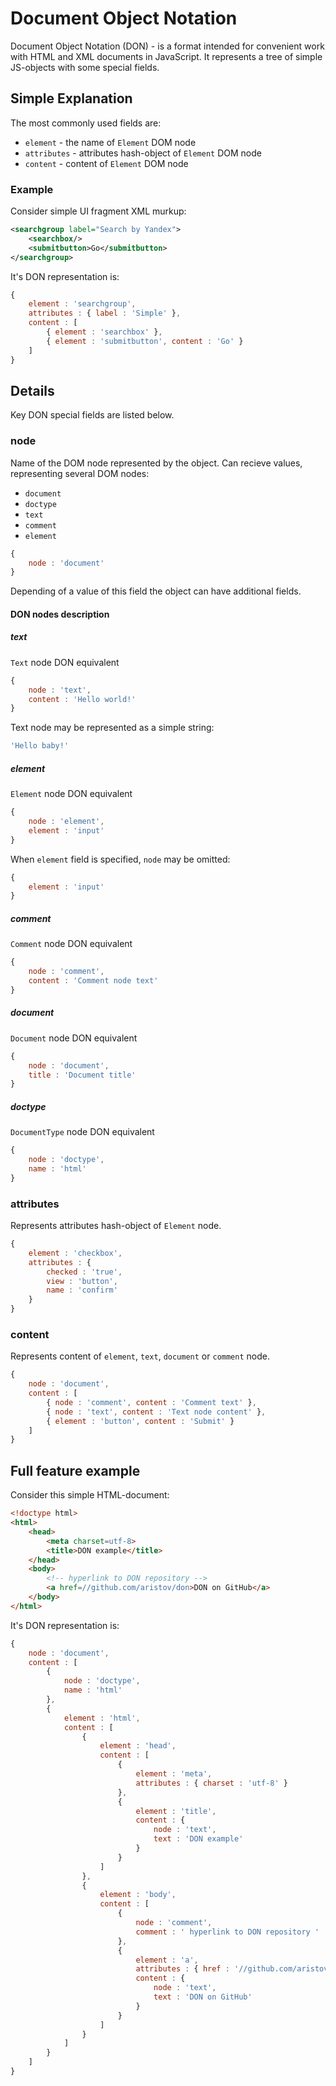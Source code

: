 # Document Object Notation

Document Object Notation (DON) - is a format intended for convenient work with HTML and XML documents in JavaScript.
It represents a tree of simple JS-objects with some special fields.

## Simple Explanation

The most commonly used fields are:

- `element` - the name of `Element` DOM node
- `attributes` - attributes hash-object of `Element` DOM node
- `content` - content of `Element` DOM node

### Example
Consider simple UI fragment XML murkup:
```xml
<searchgroup label="Search by Yandex">
    <searchbox/>
    <submitbutton>Go</submitbutton>
</searchgroup>
```
It's DON representation is:
```js
{
    element : 'searchgroup',
    attributes : { label : 'Simple' },
    content : [
        { element : 'searchbox' },
        { element : 'submitbutton', content : 'Go' }
    ]
}
```

## Details

Key DON special fields are listed below.

### node
Name of the DOM node represented by the object.
Can recieve values, representing several DOM nodes:

- `document`
- `doctype`
- `text`
- `comment`
- `element`

```js
{
    node : 'document'
}
```
Depending of a value of this field the object can have additional fields.

#### DON nodes description

##### text
`Text` node DON equivalent
```js
{
    node : 'text',
    content : 'Hello world!'
}
```
Text node may be represented as a simple string:
```js
'Hello baby!'
```

##### element
`Element` node DON equivalent
```js
{
    node : 'element',
    element : 'input'
}
```
When `element` field is specified, `node` may be omitted:
```js
{
    element : 'input'
}
```

##### comment
`Comment` node DON equivalent
```js
{
    node : 'comment',
    content : 'Comment node text'
}
```

##### document
`Document` node DON equivalent
```js
{
    node : 'document',
    title : 'Document title'
}
```

##### doctype
`DocumentType` node DON equivalent
```js
{
    node : 'doctype',
    name : 'html'
}
```

### attributes
Represents attributes hash-object of `Element` node.
```js
{
    element : 'checkbox',
    attributes : {
        checked : 'true',
        view : 'button',
        name : 'confirm'
    }
}
```

### content
Represents content of `element`, `text`, `document` or `comment` node.
```js
{
    node : 'document',
    content : [
        { node : 'comment', content : 'Comment text' },
        { node : 'text', content : 'Text node content' },
        { element : 'button', content : 'Submit' }
    ]
}
```

## Full feature example

Consider this simple HTML-document:

```html
<!doctype html>
<html>
    <head>
        <meta charset=utf-8>
        <title>DON example</title>
    </head>
    <body>
        <!-- hyperlink to DON repository -->
        <a href=//github.com/aristov/don>DON on GitHub</a>
    </body>
</html>
```

It's DON representation is:

```javascript
{
    node : 'document',
    content : [
        {
            node : 'doctype',
            name : 'html'
        },
        {
            element : 'html',
            content : [
                {
                    element : 'head',
                    content : [
                        {
                            element : 'meta',
                            attributes : { charset : 'utf-8' }
                        },
                        {
                            element : 'title',
                            content : {
                                node : 'text',
                                text : 'DON example'
                            }
                        }
                    ]
                },
                {
                    element : 'body',
                    content : [
                        {
                            node : 'comment',
                            comment : ' hyperlink to DON repository '
                        },
                        {
                            element : 'a',
                            attributes : { href : '//github.com/aristov/don' },
                            content : {
                                node : 'text',
                                text : 'DON on GitHub'
                            }
                        }
                    ]
                }
            ]
        }
    ]
}
```
